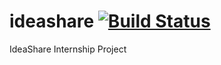 # ideashare [![Build Status](https://travis-ci.com/elpassion/ideashare.svg?token=NqZvKTwncDoCs3qhzTBe&branch=master)](https://travis-ci.com/elpassion/ideashare)
IdeaShare Internship Project
